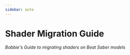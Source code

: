 ```yaml
---
sidebar: auto
---
```

# Shader Migration Guide
_Bobbie's Guide to migrating shaders on Beat Saber models_